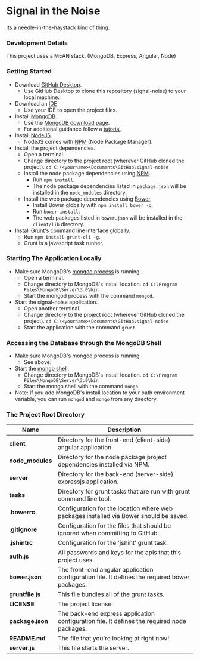 # Signal in the Noise
Its a needle-in-the-haystack kind of thing.

### Development Details
This project uses a MEAN stack. (MongoDB, Express, Angular, Node)

### Getting Started
* Download [GitHub Desktop](https://desktop.github.com/).
  * Use GitHub Desktop to clone this repository (signal-noise) to your local machine.
* Download an [IDE](http://paulb.gd/comparing-nodejs-ides/)
  * Use your IDE to open the project files.
* Install [MongoDB](https://www.mongodb.org/downloads#production).
  * Use the [MongoDB download page](https://www.mongodb.org/downloads#production). 
  * For additional guidance follow a [tutorial](https://docs.mongodb.org/manual/administration/install-community/).
* Install [NodeJS](https://nodejs.org/en/). 
  * NodeJS comes with [NPM](https://www.npmjs.com/) (Node Package Manager).
* Install the project dependencies.
  * Open a terminal.
  * Change directory to the project root (wherever GitHub cloned the project). `cd C:\<yourname>\Documents\GitHub\signal-noise`
  * Install the node package dependencies using [NPM](https://www.npmjs.com/). 
    * Run `npm install`.
    * The node package dependencies listed in `package.json` will be installed in the `node_modules` directory.
  * Install the web package dependencies using [Bower](http://bower.io/).
    * Install Bower globally with `npm install bower -g`.
    * Run `bower install`.
    * The web packages listed in `bower.json` will be installed in the `client/lib` directory.
* Install [Grunt](http://gruntjs.com/)'s command line interface globally.
  * Run `npm install grunt-cli -g`.
  * Grunt is a javascript task runner.

### Starting The Application Locally
* Make sure MongoDB's [mongod process](https://docs.mongodb.org/manual/reference/program/mongod/) is running.
  * Open a terminal.
  * Change directory to MongoDB's install location. `cd C:\Program Files\MongoDB\Server\3.0\bin`
  * Start the mongod process with the command `mongod`.
* Start the signal-noise application.
  * Open another terminal.
  * Change directory to the project root (wherever GitHub cloned the project). `cd C:\<yourname>\Documents\GitHub\signal-noise`
  * Start the application with the command `grunt`.

### Accessing the Database through the MongoDB Shell
* Make sure MongoDB's mongod process is running.
  * See above.
* Start the [mongo shell](https://docs.mongodb.org/manual/reference/program/mongo/).
  * Change directory to MongoDB's install location. `cd C:\Program Files\MongoDB\Server\3.0\bin`
  * Start the mongo shell with the command `mongo`.
* Note: If you add MongoDB's install location to your path environment variable, you can run `mongod` and `mongo` from any directory.

### The Project Root Directory
| Name | Description |
| ---- | ----------- |
| **client** | Directory for the front-end (client-side) angular application. |
| **node_modules** | Directory for the node package project dependencies installed via NPM. |
| **server** | Directory for the back-end (server-side) expressjs application. |
| **tasks** | Directory for grunt tasks that are run with grunt command line tool. |
| **.bowerrc** | Configuration for the location where web packages installed via Bower should be saved. |
| **.gitignore** | Configuration for the files that should be ignored when committing to GitHub. |
| **.jshintrc** | Configuration for the 'jshint' grunt task. |
| **auth.js** | All passwords and keys for the apis that this project uses. |
| **bower.json** | The front-end angular application configuration file. It defines the required bower packages. |
| **gruntfile.js** | This file bundles all of the grunt tasks. |
| **LICENSE** | The project license. |
| **package.json** | The back-end express application configuration file. It defines the required node packages. |
| **README.md** | The file that you're looking at right now! |
| **server.js** | This file starts the server. |
